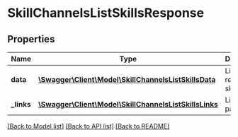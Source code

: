# SkillChannelsListSkillsResponse

## Properties
Name | Type | Description | Notes
------------ | ------------- | ------------- | -------------
**data** | [**\Swagger\Client\Model\SkillChannelsListSkillsData**](SkillChannelsListSkillsData.md) | List of all retrieved skill objects | 
**_links** | [**\Swagger\Client\Model\SkillChannelsListSkillsLinks**](SkillChannelsListSkillsLinks.md) | Links to pages | 

[[Back to Model list]](../README.md#documentation-for-models) [[Back to API list]](../README.md#documentation-for-api-endpoints) [[Back to README]](../README.md)


